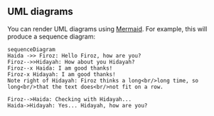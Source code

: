 ## UML diagrams

You can render UML diagrams using [Mermaid](https://mermaidjs.github.io/). For example, this will produce a sequence diagram:

```mermaid
sequenceDiagram
Haida ->> Firoz: Hello Firoz, how are you?
Firoz-->>Hidayah: How about you Hidayah?
Firoz--x Haida: I am good thanks!
Firoz-x Hidayah: I am good thanks!
Note right of Hidayah: Firoz thinks a long<br/>long time, so long<br/>that the text does<br/>not fit on a row.

Firoz-->Haida: Checking with Hidayah...
Haida->Hidayah: Yes... Hidayah, how are you?
```
